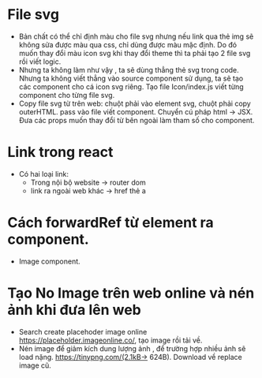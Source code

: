 # File svg

-   Bản chất có thể chỉ định màu cho file svg nhưng nếu link qua thẻ img sẽ không sửa được màu qua css, chỉ dùng được màu mặc định. Do đó muốn thay đổi màu icon svg khi thay đổi theme thì ta phải tạo 2 file svg rồi viết logic.
-   Nhưng ta không làm như vậy , ta sẽ dùng thẳng thẻ svg trong code. Nhưng ta không viết thẳng vào source component sử dụng, ta sẽ tạo các component cho cá icon svg riêng. Tạo file Icon/index.js viết từng component cho từng file svg.
-   Copy file svg từ trên web: chuột phải vào element svg, chuột phải copy outerHTML. pass vào file viết component. Chuyển cú pháp html -> JSX. Đưa các props muốn thay đổi từ bên ngoài làm tham số cho component.

# Link trong react

-   Có hai loại link:
    -   Trong nội bộ website -> router dom
    -   link ra ngoài web khác -> href thẻ a

# Cách forwardRef từ element ra component.

-   Image component.

# Tạo No Image trên web online và nén ảnh khi đưa lên web

-   Search create placehoder image online https://placeholder.imageonline.co/, tạo image rồi tải về.
-   Nén image để giảm kích dung lượng ảnh , để trường hợp nhiều ảnh sẽ load nặng. https://tinypng.com/(2.1kB-> 624B). Download về replace image cũ.
